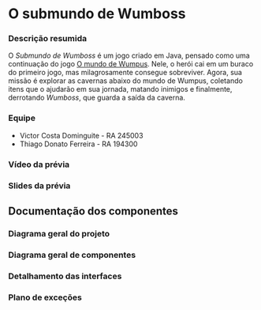 # O submundo de Wumboss
### Descrição resumida
O _Submundo de Wumboss_ é um jogo criado em Java, pensado como uma continuação do jogo [O mundo de Wumpus](https://en.wikipedia.org/wiki/Hunt_the_Wumpus). Nele, o herói cai em um buraco do primeiro jogo, mas milagrosamente consegue sobreviver. Agora, sua missão é explorar as cavernas abaixo do mundo de Wumpus, coletando itens que o ajudarão em sua jornada, matando inimigos e finalmente, derrotando _Wumboss_, que guarda a saída da caverna.

### Equipe
* Victor Costa Dominguite - RA 245003
* Thiago Donato Ferreira - RA 194300

### Vídeo da prévia

### Slides da prévia

## Documentação dos componentes
### Diagrama geral do projeto

### Diagrama geral de componentes

### Detalhamento das interfaces

### Plano de exceções
